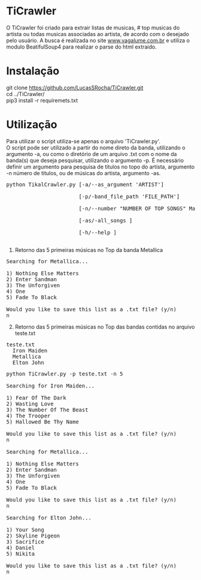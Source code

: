 # TiCrawler
O TiCrawler foi criado para extrair listas de musicas, # top musicas do artista ou todas musicas associadas ao artista, de acordo com o  desejado pelo usuário. A busca é realizada no site www.vagalume.com.br e utiliza o modulo BeatifulSoup4 para realizar o parse do html extraido.

# Instalação  
git clone https://github.com/LucasSRocha/TiCrawler.git  
cd ../TiCrawler/  
pip3 install -r requiremets.txt  

# Utilização  
Para utilizar o script utiliza-se apenas o  arquivo 'TiCrawler.py'.  
O script pode ser utilizado a partir do nome direto da banda, utilizando o argumento -a, ou como o diretório de um arquivo .txt com o nome da banda(s) que deseja pesquisar, utilizando o argumento -p. É necessário definir um argumento para pesquisa de titulos no topo do artista, argumento -n número de titulos, ou de músicas do artista, argumento -as.
<pre>
python TikalCrawler.py [-a/--as_argument 'ARTIST']<br/>
                       [-p/-band_file_path 'FILE_PATH']<br/>
                       [-n/--number "NUMBER OF TOP SONGS" Max=25, Default_value=25]<br/>
                       [-as/-all_songs <This argument will bring all musics related to the artist>]<br/>
                       [-h/--help <This argument will bring up this menu>]<br/>
</pre>

1. Retorno das 5 primeiras músicas no Top da banda Metallica
<pre>
Searching for Metallica...

1) Nothing Else Matters
2) Enter Sandman
3) The Unforgiven
4) One
5) Fade To Black

Would you like to save this list as a .txt file? (y/n)
n
</pre>

2. Retorno das 5 primeiras músicas no Top das bandas contidas no arquivo teste.txt
<pre>
teste.txt
  Iron Maiden
  Metallica
  Elton John
</pre>
<pre>
python TiCrawler.py -p teste.txt -n 5

Searching for Iron Maiden...

1) Fear Of The Dark
2) Wasting Love
3) The Number Of The Beast
4) The Trooper
5) Hallowed Be Thy Name

Would you like to save this list as a .txt file? (y/n)
n

Searching for Metallica...

1) Nothing Else Matters
2) Enter Sandman
3) The Unforgiven
4) One
5) Fade To Black

Would you like to save this list as a .txt file? (y/n)
n

Searching for Elton John...

1) Your Song
2) Skyline Pigeon
3) Sacrifice
4) Daniel
5) Nikita

Would you like to save this list as a .txt file? (y/n)
n
</pre>
